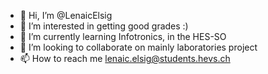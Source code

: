- 👋 Hi, I’m @LenaicElsig
- 👀 I’m interested in getting good grades :)
- 🌱 I’m currently learning Infotronics, in the HES-SO
- 💞️ I’m looking to collaborate on mainly laboratories project
- 📫 How to reach me lenaic.elsig@students.hevs.ch

<!---
LenaicElsig/LenaicElsig is a ✨ special ✨ repository because its `README.md` (this file) appears on your GitHub profile.
You can click the Preview link to take a look at your changes.
--->
